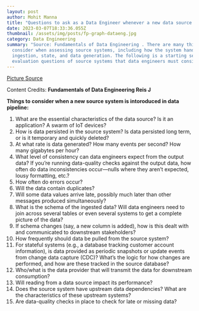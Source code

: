 ```yaml
---
layout: post
author: Mohit Manna
title: "Questions to ask as a Data Engineer whenever a new data source comes "
date: 2023-03-07T18:33:36.055Z
thumbnail: /assets/img/posts/fp-graph-dataeng.jpg
category: Data Engineering
summary: "Source: Fundamentals of Data Engineering . There are many things to
  consider when assessing source systems, including how the system handles
  ingestion, state, and data generation. The following is a starting set of
  evaluation questions of source systems that data engineers must consider"
---
```

[Picture Source](https://www.future-processing.com/blog/business-intelligence-developer-and-data-engineer-are-they-the-same-person-and-why-do-you-need-both-in-your-team/)

C﻿ontent Credits: **Fundamentals of Data Engineering Reis J**

**T﻿hings to consider when a new source system is intoroduced in data pipeline:**



1. What are the essential characteristics of the data source? Is it an
   application? A swarm of IoT devices?
2. How is data persisted in the source system? Is data persisted long term,
   or is it temporary and quickly deleted?
3. At what rate is data generated? How many events per second? How
   many gigabytes per hour?
4. What level of consistency can data engineers expect from the output
   data? If you’re running data-quality checks against the output data,
   how often do data inconsistencies occur—nulls where they aren’t
   expected, lousy formatting, etc.?
5. How often do errors occur?
6. Will the data contain duplicates?
7. Will some data values arrive late, possibly much later than other
   messages produced simultaneously?
8. What is the schema of the ingested data? Will data engineers need to
   join across several tables or even several systems to get a complete
   picture of the data?
9. If schema changes (say, a new column is added), how is this dealt with
   and communicated to downstream stakeholders?
10. How frequently should data be pulled from the source system?
11. For stateful systems (e.g., a database tracking customer account
    information), is data provided as periodic snapshots or update events
    from change data capture (CDC)? What’s the logic for how changes
    are performed, and how are these tracked in the source database?
12. Who/what is the data provider that will transmit the data for
    downstream consumption?
13. Will reading from a data source impact its performance?
14. Does the source system have upstream data dependencies? What are
    the characteristics of these upstream systems?
15. Are data-quality checks in place to check for late or missing data?